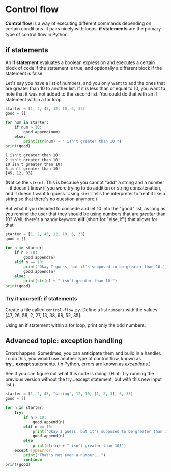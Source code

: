 # Control flow

**Control flow** is a way of executing different commands depending on certain
conditions. It pairs nicely with loops. **if statements** are the primary type
of control flow in Python.

## if statements

An **if statement** evaluates a boolean expression and executes a certain block
of code if the statement is true, and optionally a different block if the
statement is false.

Let's say you have a list of numbers, and you only want to add the ones that
are greater than 10 to another list. If it is less than or equal to 10, you want
to note that it was not added to the second list. You could do that with an if
statement within a for loop.

```python
starter = [1, 2, 45, 12, 10, 6, 33]
good = []

for num in starter:
    if num > 10:
        good.append(num)
    else:
        print(str(num) + " isn't greater than 10!")
print(good)
```

    1 isn't greater than 10!
    2 isn't greater than 10!
    10 isn't greater than 10!
    6 isn't greater than 10!
    [45, 12, 33]

(Notice the `str(n)`. This is because you cannot "add" a string and a number—it
doesn't know if you were trying to do addition or string concatenation, and it
doesn't want to guess. Using `str()` tells the interpreter to treat it like a
string so that there's no question anymore.)

But what if you decided to concede and let 10 into the "good" list, as long as
you remind the user that they should be using numbers that are *greater* than
10? Well, there's a handy keyword **elif** (short for "else, if") that allows
for that:

```python
starter = [1, 2, 45, 12, 10, 6, 33]
good = []

for n in starter:
    if n > 10:
        good.append(n)
    elif n == 10:
        print("Okay I guess, but it's supposed to be greater than 10.")
        good.append(n)
    else:
        print(str(n) + " isn't greater than 10!")
print(good)
```

### Try it yourself: if statements

Create a file called `control-flow.py`. Define a list `numbers` with the values
[47, 26, 58, 2, 27, 13, 38, 68, 52, 35].

Using an if statement within a for loop, print only the odd numbers.

## Advanced topic: exception handling

Errors happen. Sometimes, you can anticipate them and build in a handler. To do
this, you would use another type of control flow, known as **try...except**
statements. (In Python, errors are known as *exceptions*.)

See if you can figure out what this code is doing. (Hint: Try running the previous
version without the try...except statement, but with this new input list.)

```python
starter = [1, 2, 45, "string", 12, 10, [1, 2, 3], 6, 33]
good = []

for n in starter:
    try:
        if n > 10:
            good.append(n)
        elif n == 10:
            print("Okay I guess, but it's supposed to be greater than 10.")
            good.append(n)
        else:
            print(str(n) + " isn't greater than 10!")
    except TypeError:
        print("That's not even a number...")
        continue
print(good)
```
